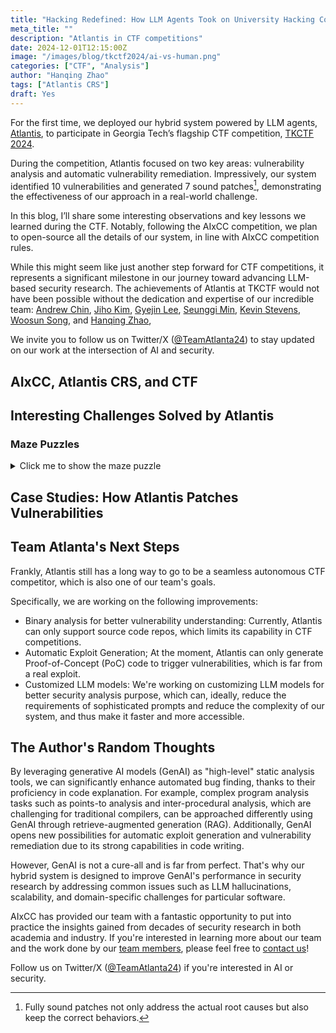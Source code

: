 ```yaml
---
title: "Hacking Redefined: How LLM Agents Took on University Hacking Competition"
meta_title: ""
description: "Atlantis in CTF competitions"
date: 2024-12-01T12:15:00Z
image: "/images/blog/tkctf2024/ai-vs-human.png"
categories: ["CTF", "Analysis"]
author: "Hanqing Zhao"
tags: ["Atlantis CRS"]
draft: Yes
---
```


For the first time, 
we deployed our hybrid system powered by LLM agents, [Atlantis](/blog/post-atl), 
to participate in Georgia Tech’s flagship CTF competition, 
[TKCTF 2024](https://tc.gts3.org/cs6265/2024-fall/ctf.html).

During the competition, 
Atlantis focused on two key areas: 
vulnerability analysis and automatic vulnerability remediation. 
Impressively, our system identified 10 vulnerabilities and 
generated 7 sound patches[^1], 
demonstrating the effectiveness of our approach in a real-world challenge.

In this blog, 
I’ll share some interesting observations and key lessons we learned during the CTF. 
Notably, following the AIxCC competition, 
we plan to open-source all the details of our system, 
in line with AIxCC competition rules.

While this might seem like just another step forward for CTF competitions, 
it represents a significant milestone in our journey toward advancing LLM-based security research. 
The achievements of Atlantis at TKCTF would not have been possible without 
the dedication and expertise of our incredible team:
[Andrew Chin](/authors/andrew-chin),
[Jiho Kim](//authors/seunggi-min/),
[Gyejin Lee](/authors/seunggi-min/),
[Seunggi Min](/authors/seunggi-min/),
[Kevin Stevens](/authors/seunggi-min/),
[Woosun Song](/authors/seunggi-min/), and
[Hanqing Zhao](/authors/seunggi-min/),

We invite you to follow us on Twitter/X ([@TeamAtlanta24](https://x.com/TeamAtlanta24)) 
to stay updated on our work at the intersection of AI and security.

[^1]: Fully sound patches not only address the actual root causes
but also keep the correct behaviors.

## AIxCC, Atlantis CRS, and CTF



## Interesting Challenges Solved by Atlantis

### Maze Puzzles


<details>
  <summary>Click me to show the maze puzzle </summary>

```c

```
</details>


## Case Studies: How Atlantis Patches Vulnerabilities

## Team Atlanta's Next Steps
Frankly,
Atlantis still has a long way to go to be a seamless autonomous CTF competitor,
which is also one of our team's goals.

Specifically,
we are working on the following improvements:
- Binary analysis for better vulnerability understanding:
Currently, Atlantis can only support source code repos,
which limits its capability in CTF competitions.
- Automatic Exploit Generation; 
At the moment, Atlantis can only generate Proof-of-Concept (PoC) code to trigger vulnerabilities,
which is far from a real exploit.
- Customized LLM models:
We're working on customizing LLM models for better security analysis purpose,
which can, ideally, reduce the requirements of sophisticated prompts and
reduce the complexity of our system, and thus make it faster and more accessible.

## The Author's Random Thoughts
By leveraging generative AI models (GenAI) as "high-level" static analysis tools, 
we can significantly enhance automated bug finding,
thanks to their proficiency in code explanation. 
For example, 
complex program analysis tasks such as points-to analysis and inter-procedural analysis, 
which are challenging for traditional compilers, 
can be approached differently using GenAI through retrieve-augmented generation (RAG).
Additionally, 
GenAI opens new possibilities for automatic exploit generation and 
vulnerability remediation due to its strong capabilities in code writing.

However, GenAI is not a cure-all and is far from perfect. 
That's why our hybrid system is designed to improve GenAI's performance 
in security research by addressing common issues such as LLM hallucinations, 
scalability, and domain-specific challenges for particular software.

AIxCC has provided our team with a fantastic opportunity to put into practice 
the insights gained from decades of security research in both academia and industry. 
If you're interested in learning more about our team 
and the work done by our [team members](/authors), please feel free to 
[contact us](mailto:aixcc-atl@googlegroups.com)! 

Follow us on Twitter/X ([@TeamAtlanta24](https://x.com/TeamAtlanta24)) 
if you're interested in AI or security.
